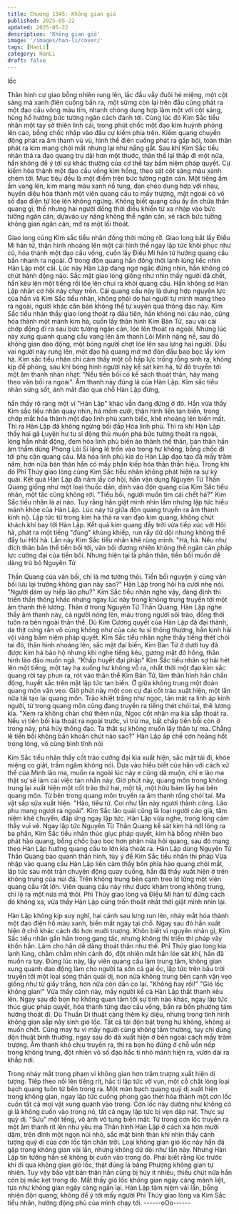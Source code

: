 ```yaml
---
title: Chương 1345: Không gian gió
published: 2025-05-22
updated: 2025-05-22
description: 'Không gian gió'
image: '/images/han-li/cover/'
tags: [HanLi]
category: HanLi
draft: false
---
```


lốc

Thân hình cự giao bỗng nhiên rung lên, lắc đầu vẫy đuôi hé
miệng, một cột sáng mà xanh điên cuồng bắn ra, một sừmg còn
lại trên đầu cũng phát ra một đạo cầu vồng màu tím, nhanh chóng
dung hợp làm một với cột sáng, hùng hổ hướng bức tường ngăn
cách đánh tới.
Cùng lúc đó Kim Sắc tiểu nhân một tay sờ thiên linh cái, trong
phút chốc một đạo kim huỳnh phóng lên cao, bỗng chốc nhập vào
đầu cự kiếm phía trên.
Kiếm quang chuyển động phát ra âm thanh vù vù, hình thể điên
cuồng phát ra gấp bội, toàn thân phát ra kim mang chói mắt
nhưng lại như nắng gắt. Sau khi Kim Sắc tiểu nhân thả ra đạo
quang trụ dài hơn một thước, thân thể lại thấp đi một nửa, hắn
không để ý tới sự khác thường của cơ thể tay bấm niệm pháp
quyết.
Cự kiếm hóa thành một đạo cầu vồng kim hồng, theo sát cột sáng
màu xanh chém tới.
Mục tiêu đều là một điểm trên bức tường ngăn cản.
Một tiếng ầm ầm vang lên, kim mang màu xanh nổ tung, đan chéo
dung hợp với nhau, huyền diệu hóa thành một viên quang cầu to
mấy trượng, mặt ngoài có vô số đạo điện tử lóe lên không ngừng.
Không biết quang cầu ấy ẩn chứa thần quang gì, thế nhưng hai
người đồng thời điều khiển từ xa nhập vào bức tường ngăn cản,
dựavào uy năng không thể ngăn cản, xé rách bức tường không
gian ngăn cản, mở ra một lối thoát.

Giao long cùng Kim sắc tiểu nhân đồng thời mừng rỡ. Giao long
bắt lấy Điếu Mi hán tử, thân hình nhoáng lên một cái hình thể
ngay lập tức khôi phục như cũ, hóa thành một đạo cầu vồng,
cuốn lấy Điếu Mi hán tử hướng quang cầu bắn nhanh ra ngoài.
Ở trong độn quang hắn đồng thời lạnh lùng liếc nhìn Hàn Lập một
cái.
Lúc này Hàn Lập đang ngơ ngác đứng nhìn, hắn không có chút
hành động nào.
Sắc mặt giao long giống như nhìn thấy người đã chết, hắn kêu
lên một tiếng rồi lóe lên chui ra khỏi quang cầu.
Hắn không sợ Hàn Lập nhân cơ hội này chạy trốn.
Cái quang cầu này là dung hợp nguyên lực của hắn và Kim Sắc
tiểu nhân, không phải do hai người tự mình mang theo ra ngoài,
người khác căn bản không thể tự xuyên qua thông đạo này.
Kim Sắc tiểu nhân thấy giao long thoát ra đầu tiên, hắn không nói
câu nào, cũng hóa thành một mảnh kim hà, cuốn lấy thân hình
Kim Bàn Tử, sau vài cái chớp động đi ra sau bức tường ngăn
cản, lóe lên thoát ra ngoài.
Nhưng lúc này xung quanh quang cầu vang lên âm thanh Lôi
Minh nặng nề, sau đó không gian dao động, một bóng người chợt
lóe lên sau lưng hai người.
Đầu vai người này rung lên, một đạo hà quang mờ mờ đón đầu
bao bọc lấy kim hà.
Kim sắc tiểu nhân chỉ cảm thấy một cỗ hấp lực trống rỗng sinh ra,
không kịp đề phòng, sau khi bóng hình người này kề sát kim hà,
từ đó truyền tới một âm thanh nhàn nhạt: "Nếu tiền bối có kế sách
thoát thân, hãy mang theo vãn bối ra ngoài".
Âm thanh này đúng là của Hàn Lập.
Kim sắc tiểu nhân sửng sốt, ánh mắt đảo qua chỗ Hàn Lập đứng,

hắn thấy rõ ràng một vị "Hàn Lập" khác vẫn đang đứng ở đó. Hắn
vừa thấy Kim sắc tiểu nhân quay nhìn, há mồm cười, thân hình
liền tan biến, trong chớp mắt hóa thành một đạo linh phù xanh
biếc, khẽ nhoáng lên biến mất.
Thì ra Hàn Lập đã không ngừng bồi đắp Hóa linh phù.
Thì ra khi Hàn Lập thấy hai gã Luyện hư tu sĩ động thủ muốn phá
bức tường thoát ra ngoài, lòng hắn nhất động, đem hóa linh phù
biến ảo thành thế thân, bản thân hắn âm thầm dùng Phong Lôi Sí
lặng lẽ trốn vào trong hư không, bỗng chốc đi tới phụ cận quang
cầu.
Mà hóa linh phù kia do Hàn Lập đạo tạo đã mấy trăm năm, hơn
nữa bản thân hắn có mấy phần kiếp hóa thân thần hiệu. Trong khi
đó Phỉ Thúy giao lòng cùng Kim Sắc tiểu nhân không phát hiện ra
sự kỳ quái.
Kết quả Hàn Lập đã nắm lấy cơ hội, hắn vận dụng Nguyên Từ
Thần Quang giống như một loại thuốc dán, dính vào độn quang
của Kim Sắc tiểu nhân, một tấc cũng không rời.
"Tiểu bối, người muốn tìm cái chết hả?"
Kim Sắc tiểu nhân là ai nào. Tuy rằng hắn giật mình nhìn lầm
nhưng lập tức hiểu mánh khóe của Hàn Lập. Lúc này từ giữa độn
quang truyền ra âm thanh kinh nộ.
Lập tức từ trong kim hà thả ra vạn đạo kim quang, không chút
khách khí bay tới Hàn Lập.
Kết quả kim quang đầy trời vừa tiếp xúc với Hôi hà, phát ra một
tiếng "đùng" khủng khiếp, run rẩy dữ dội nhưng không thể đẩy lui
Hôi hà.
Lần này Kim Sắc tiểu nhân khẽ rùng mình.
"Há, hà. Nếu như đích thân bản thể tiền bối tới, vãn bối đương
nhiên không thể ngăn cản pháp lực cường đại của tiền bối. Nhưng
hiện tại là phân thân, tiền bối muốn dễ dàng trừ bỏ Nguyên Từ

Thần Quang của vãn bối, chỉ là mơ tưởng thôi. Tiền bối nguyện ý
cùng vãn bối lưu lại trường không gian này sao?" Hàn Lập trong
hôi hà cười nhẹ nói. "Ngươi dám uy hiếp lão phu?"
Kim Sắc tiểu nhân nghe vậy, đang định thi triển thần thông khác
nhưng ngay lúc này trong không trung truyền tới một âm thanh
thê lương. Thân ở trong Nguyên Từ Thần Quang, Hàn Lập nghe
thấy âm thanh này, cả người nóng lên, máu trong người sôi trào,
đồng thời tuôn ra bên ngoài thân thể.
Dù Kim Cương quyết của Hàn Lập đã đại thành, da thịt cứng rắn
vô cùng không như của các tu sĩ thông thường, hắn kinh hãi vội
vàng bấm niệm pháp quyết.
Kim Sắc tiểu nhân nghe thấy tiếng thét chói tai đó, thân hình
nhoáng lên, sắc mặt đại biến, Kim Bàn Tử ở dưới tuy đã được
kim hà bảo hộ nhưng khi nghe tiếng kêu, gương mặt đỏ hồng,
thân hình lảo đảo muốn ngã.
"Khấp huyết đại pháp"
Kim Sắc tiểu nhân sợ hãi hét lên một tiếng, một tay hạ xuống hư
không vỗ ra, nhất thời một đạo kim sắc quang rời tay phun ra, rót
vào thân thể Kim Bàn Tử, làm thân hình hắn chấn động, huyết
sắc trên mặt lập tức tan biến.
Ở giữa không trung một đoàn quang môn vặn vẹo. Giờ phút này
một con cự đại cốt trảo xuất hiện, một lần nữa tái tạo lại quang
môn.
Trảo khiết trắng như ngọc, tản mát ra linh áp kinh người, từ trong
quang môn cũng đang truyền ra tiếng thét chói tai, thê lương kia.
"Xem ra không chàn chừ thêm nữa, Ngọc cốt nhân ma kia sắp
thoát ra. Nếu vị tiền bối kia thoát ra ngoài trước, vì trừ ma, bất
chấp tiền bối còn ở trong này, phá hủy thông đạo. Ta thật sự
không muốn lấy thân tự ma. Chẳng lẽ tiền bối không băn khoăn
chút nào sao?" Hàn Lập áp chế cơn hoảng hốt trong lòng, vô
cùng bình tĩnh nói

Kim Sắc tiểu nhân thấy cốt trảo cường đại kia xuất hiện, sắc mặt
tái đi, khóe miệng co giật, trầm ngâm không nói.
Dựa vào hiểu biết của hắn với cách xử thế của Minh lão ma,
muốn ra ngoài lúc này e cũng dã muộn, chỉ e lão ma thật sự sẽ
làm cái việc tàn nhẫn này.
Giờ phút này, quang môn trong không trung lại xuất hiện một cốt
trảo thứ hai, một tả, một hữu bám lấy hai bên quang môn. Từ bên
trong quang môn truyền ra âm thanh rống chói tai.
Ma vật sắp sửa xuất hiện.
"Hảo, tiểu tử. Coi như lần này ngươi thành công. Lão phu mang
ngươi ra ngoài". Kim Sắc lão quái cũng là loại người cáo già, tâm
niệm khẽ chuyển, đáp ứng ngay lập tức.
Hàn Lập vừa nghe, trong lòng cảm thấy vui vẻ.
Ngay lập tức Nguyên Từ Thần Quang kề sát kim hà nới lỏng ra
ba phần, Kim Sắc tiểu nhân thúc giục pháp quyết, kim hà bỗng
nhiên bạo phát hào quang, bỗng chốc bao bọc hơn phân nửa hôi
quang, sau đó mang theo Hàn Lập hướng quang cầu to lớn kia
thoát ra.
Hàn Lập dùng Nguyên Từ Thần Quang bao quanh thân hình, tùy
ý để Kim Sắc tiểu nhân thi pháp
Vừa nhập vào quang cầu Hàn Lập liền cảm thấy bốn phía hào
quang chói mắt, lập tức sau một trận chuyện động quay cuồng,
hắn đã thấy xuất hiện ở trên không trung của núi đá.
Trên không trung bên cạnh treo lơ lửng một viên quang cầu rất
lớn.
Viên quang cầu này như được khảm trong không trung, chỉ lộ ra
một nửa mà thôi.
Phỉ Thúy giao lòng và Điếu Mi hán tử đứng cách đó không xa,
vừa thấy Hàn Lập cũng trốn thoát nhất thời giật mình nhìn lại.

Hàn Lập không kịp suy nghĩ, hai cánh sau lưng run lên, nháy mắt
hóa thành một đạo điện hồ màu xanh, biến mất ngay tại chỗ.
Ngay sau đó hắn xuất hiện ở chỗ khác cách đó hơn mười trượng.
Khôn biết vì nguyên nhân gì, Kim Sắc tiểu nhân gần hắn trong
gang tấc, nhưng không thi triển thi pháp vây khốn hắn.
Làm cho hắn dễ dàng thoát thân như thế.
Phỉ Thúy giao long kia lạnh lùng, chằm chằm nhìn cảnh đó, đột
nhiên mắt hắn lóe sát khí, hắn đã muốn ra tay.
Đúng lúc này, lấy viên quang cầu làm trung tâm, không gian xung
quanh dao động làm cho người ta sởn cả gai ốc, lập tức trên bầu
trời truyền tới một loại sóng thần quái dị, non nửa không trung
bên cạnh vặn vẹo giống như từ giấy trắng, hơn nữa còn dần co
lại.
"Không hay rồi!"
"Gió lốc không gian!"
Vừa thấy cảnh này, mấy người kể cả Hàn Lập thất thanh kêu lên.
Ngay sau đó bọn họ không quan tâm tới sự tình nào khác, ngay
lập tức thúc giục pháp quyết, hóa thành từng đạo cầu vồng, bắn
ra bốn phương tám hướng thoát đi.
Dù Thuấn Di thuật càng thêm kỳ diệu, nhưng trong tình hình
không gian sắp nảy sinh gió lốc. Tất cả tái độn bát trong hư
không, không ai muốn chết. Cũng may tu vi mấy người cũng
không tầm thường, tuy chỉ dùng độn thuật bình thường, ngay sau
đó đã xuất hiện ở bên ngoài cách mấy trăm trượng.
Âm thanh khó chịu truyền ra, thì ra bọn họ đứng ở chỗ uốn nếp
trong không trung, đột nhiên vô số đạo hắc ti nhỏ mảnh hiện ra,
vươn dài ra khắp nơi.

Trong nháy mắt trong phạm vi không gian hơn trăm trượng xuất
hiện dị tượng.
Tiếp theo nổi lên tiếng rít, hắc ti lập tức vỡ vụn, một cỗ chất lỏng
loại bạch quang tuôn từ bên trong ra.
Một màn bạch quang quỷ dị xuất hiện trong không gian, ngay lập
tức cuồng phong gào thét hóa thành một cơn lốc cuốn tất cả mọi
vật xung quanh vào trong. Cơn lốc này dường như không có gì là
không cuốn vào trong nó, tất cả ngay lập tức bị vẹn dập nát. Thực
sự quỷ dị. "Sưu" một tếng, vô ảnh vô tung biến mất. Từ trong cơn
lốc truyền ra một âm thanh rít lên như yêu ma
Thân hình Hàn Lập ở cách xa hơn mười dặm, trên đỉnh một ngọn
núi nhỏ, sắc mặt bình thản khi nhìn thấy cảnh tượng quỷ dị của
cơn lốc tận chân trời.
Loại không gian gió lốc này hắn đã gặp trong không gian vài lần,
nhưng không dữ dội như lần này. Nhưng Hàn Lập tin tưởng hắn
sẽ không bị cuốn vào trong đó.
Phải biết rằng lúc trước khi đi qua không gian gió lốc, thật đúng là
băng Phượng không gian tự nhiên. Tuy vậy bảo vật bản thân hắn
cũng bị hủy ít nhiều, thiếu chút nữa hắn còn bị mắc kẹt trong đó.
Mắt thấy gió lốc không gian ngày càng mãnh liệt, tựa như không
gian ngày càng ngắn lại.
Hàn Lập tâm niệm vài lần, bỗng nhiện độn quang, không để ý tới
mấy người Phỉ Thúy giao lòng và Kim Sắc tiểu nhân, hướng động
phủ của mình chạy tới.
------oOo------

